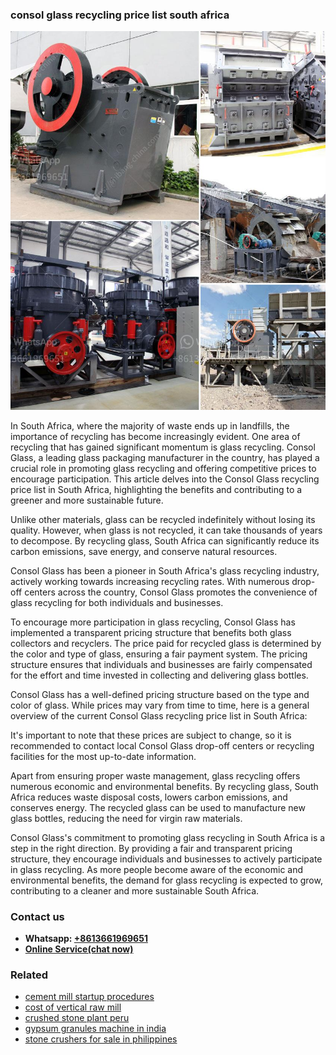 <h3>consol glass recycling price list south africa</h3><img src='1702953043.jpg' alt=''><p>In South Africa, where the majority of waste ends up in landfills, the importance of recycling has become increasingly evident. One area of recycling that has gained significant momentum is glass recycling. Consol Glass, a leading glass packaging manufacturer in the country, has played a crucial role in promoting glass recycling and offering competitive prices to encourage participation. This article delves into the Consol Glass recycling price list in South Africa, highlighting the benefits and contributing to a greener and more sustainable future.</p><p>Unlike other materials, glass can be recycled indefinitely without losing its quality. However, when glass is not recycled, it can take thousands of years to decompose. By recycling glass, South Africa can significantly reduce its carbon emissions, save energy, and conserve natural resources.</p><p>Consol Glass has been a pioneer in South Africa's glass recycling industry, actively working towards increasing recycling rates. With numerous drop-off centers across the country, Consol Glass promotes the convenience of glass recycling for both individuals and businesses.</p><p>To encourage more participation in glass recycling, Consol Glass has implemented a transparent pricing structure that benefits both glass collectors and recyclers. The price paid for recycled glass is determined by the color and type of glass, ensuring a fair payment system. The pricing structure ensures that individuals and businesses are fairly compensated for the effort and time invested in collecting and delivering glass bottles.</p><p>Consol Glass has a well-defined pricing structure based on the type and color of glass. While prices may vary from time to time, here is a general overview of the current Consol Glass recycling price list in South Africa:</p><p>It's important to note that these prices are subject to change, so it is recommended to contact local Consol Glass drop-off centers or recycling facilities for the most up-to-date information.</p><p>Apart from ensuring proper waste management, glass recycling offers numerous economic and environmental benefits. By recycling glass, South Africa reduces waste disposal costs, lowers carbon emissions, and conserves energy. The recycled glass can be used to manufacture new glass bottles, reducing the need for virgin raw materials.</p><p>Consol Glass's commitment to promoting glass recycling in South Africa is a step in the right direction. By providing a fair and transparent pricing structure, they encourage individuals and businesses to actively participate in glass recycling. As more people become aware of the economic and environmental benefits, the demand for glass recycling is expected to grow, contributing to a cleaner and more sustainable South Africa.</p><h3>Contact us</h3><ul><li><strong>Whatsapp:&nbsp;<a href="https://wa.me/8613661969651">+8613661969651</a></strong></li><li><a href="https://swt.shibang-china.com/?git&amp;zhl&amp;consol glass recycling price list south africa"><strong>Online Service(chat now)</strong></a></li></ul><h3>Related</h3><ul><li><a href='cement mill startup procedures.md'>cement mill startup procedures</a></li><li><a href='cost of vertical raw mill.md'>cost of vertical raw mill</a></li><li><a href='crushed stone plant peru.md'>crushed stone plant peru</a></li><li><a href='gypsum granules machine in india.md'>gypsum granules machine in india</a></li><li><a href='stone crushers for sale in philippines.md'>stone crushers for sale in philippines</a></li></ul>